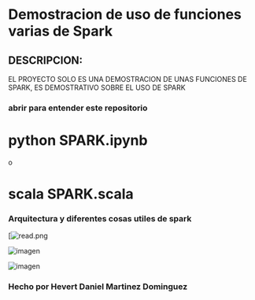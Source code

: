 # Demostracion de uso de funciones varias de Spark

## DESCRIPCION:
EL PROYECTO SOLO ES UNA DEMOSTRACION DE UNAS FUNCIONES DE SPARK, ES DEMOSTRATIVO SOBRE EL USO DE SPARK



### abrir para entender este repositorio 
# python SPARK.ipynb
o
# scala SPARK.scala





### Arquitectura y diferentes cosas utiles de spark

[![read.png](https://www.diegocalvo.es/wp-content/uploads/2018/06/arquitectura-spark.png)


![imagen](https://github.com/user-attachments/assets/b0e859a3-ae86-4556-83ab-d5c672a6cf81)

![imagen](https://github.com/user-attachments/assets/c0a551ad-8c83-487c-88d7-2fc46fa14a53)


### Hecho por Hevert Daniel Martinez Dominguez
